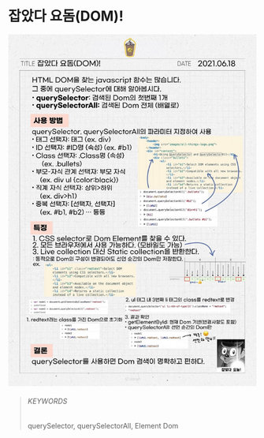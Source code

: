 # 잡았다 요돔(DOM)!

![20](images/20.jpeg)

> ###### KEYWORDS
>
> querySelector, querySelectorAll, Element Dom
